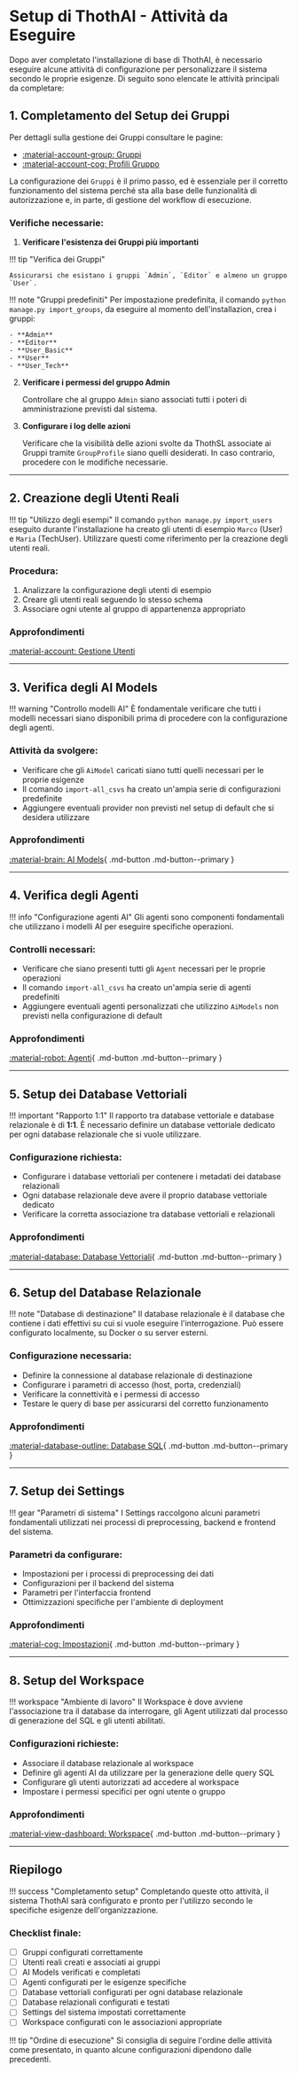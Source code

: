# Setup di ThothAI - Attività da Eseguire

Dopo aver completato l'installazione di base di ThothAI, è necessario eseguire alcune attività di configurazione 
per personalizzare il sistema secondo le proprie esigenze. Di seguito sono elencate le attività principali da completare:

## 1. Completamento del Setup dei Gruppi

Per dettagli sulla gestione dei Gruppi consultare le pagine:

- [:material-account-group: Gruppi](../3.1-setup/3.1.1-authentication/3.1.1.1-groups.md)
- [:material-account-cog: Profili Gruppo](../3.1-setup/3.1.1-authentication/3.1.1.3-group_profiles.md)


La configurazione dei `Gruppi` è il primo passo, ed è essenziale per il corretto funzionamento del sistema perché sta alla base
delle funzionalità di autorizzazione e, in parte, di gestione del workflow di esecuzione.

### Verifiche necessarie:

1. **Verificare l'esistenza dei Gruppi più importanti**

!!! tip "Verifica dei Gruppi"
   
    Assicurarsi che esistano i gruppi `Admin`, `Editor` e almeno un gruppo `User`.

!!! note "Gruppi predefiniti"
    Per impostazione predefinita, il comando `python manage.py import_groups`, da eseguire al momento dell'installazion, crea i gruppi:

    - **Admin**
    - **Editor**
    - **User_Basic**
    - **User**
    - **User_Tech**

2. **Verificare i permessi del gruppo Admin**

   Controllare che al gruppo `Admin` siano associati tutti i poteri di amministrazione previsti dal sistema.

3. **Configurare i log delle azioni**

   Verificare che la visibilità delle azioni svolte da ThothSL associate ai Gruppi tramite `GroupProfile` siano quelli desiderati. In caso contrario, procedere con le modifiche necessarie.

---

## 2. Creazione degli Utenti Reali

!!! tip "Utilizzo degli esempi"
Il comando `python manage.py import_users` eseguito durante l'installazione ha creato gli utenti di esempio `Marco` (User) e `Maria` (TechUser). Utilizzare questi come riferimento per la creazione degli utenti reali.

### Procedura:

1. Analizzare la configurazione degli utenti di esempio
2. Creare gli utenti reali seguendo lo stesso schema
3. Associare ogni utente al gruppo di appartenenza appropriato

### Approfondimenti

[:material-account: Gestione Utenti](../3.1-setup/3.1.1-authentication/3.1.1.2-users.md)

---

## 3. Verifica degli AI Models

!!! warning "Controllo modelli AI"
È fondamentale verificare che tutti i modelli necessari siano disponibili prima di procedere con la configurazione degli agenti.

### Attività da svolgere:

- Verificare che gli `AiModel` caricati siano tutti quelli necessari per le proprie esigenze
- Il comando `import-all_csvs` ha creato un'ampia serie di configurazioni predefinite
- Aggiungere eventuali provider non previsti nel setup di default che si desidera utilizzare

### Approfondimenti

[:material-brain: AI Models](../3.1-setup/3.1.2-AI_models_and_agents/3.1.2.2-ai_models.md){ .md-button .md-button--primary }

---

## 4. Verifica degli Agenti

!!! info "Configurazione agenti AI"
Gli agenti sono componenti fondamentali che utilizzano i modelli AI per eseguire specifiche operazioni.

### Controlli necessari:

- Verificare che siano presenti tutti gli `Agent` necessari per le proprie operazioni
- Il comando `import-all_csvs` ha creato un'ampia serie di agenti predefiniti
- Aggiungere eventuali agenti personalizzati che utilizzino `AiModels` non previsti nella configurazione di default

### Approfondimenti

[:material-robot: Agenti](../3.1-setup/3.1.2-AI_models_and_agents/3.1.2.3-agents.md){ .md-button .md-button--primary }

---

## 5. Setup dei Database Vettoriali

!!! important "Rapporto 1:1"
Il rapporto tra database vettoriale e database relazionale è di **1:1**. È necessario definire un database vettoriale dedicato per ogni database relazionale che si vuole utilizzare.

### Configurazione richiesta:

- Configurare i database vettoriali per contenere i metadati dei database relazionali
- Ogni database relazionale deve avere il proprio database vettoriale dedicato
- Verificare la corretta associazione tra database vettoriali e relazionali

### Approfondimenti

[:material-database: Database Vettoriali](../3.1-setup/3.1.3-vector_database/3.1.3.1-vector_db.md){ .md-button .md-button--primary }

---

## 6. Setup del Database Relazionale

!!! note "Database di destinazione"
Il database relazionale è il database che contiene i dati effettivi su cui si vuole eseguire l'interrogazione. Può essere configurato localmente, su Docker o su server esterni.

### Configurazione necessaria:

- Definire la connessione al database relazionale di destinazione
- Configurare i parametri di accesso (host, porta, credenziali)
- Verificare la connettività e i permessi di accesso
- Testare le query di base per assicurarsi del corretto funzionamento

### Approfondimenti

[:material-database-outline: Database SQL](../3.1-setup/3.1.4-SQL_database/3.1.4.1-sql_dbs.md){ .md-button .md-button--primary }

---

## 7. Setup dei Settings

!!! gear "Parametri di sistema"
I Settings raccolgono alcuni parametri fondamentali utilizzati nei processi di preprocessing, backend e frontend del sistema.

### Parametri da configurare:

- Impostazioni per i processi di preprocessing dei dati
- Configurazioni per il backend del sistema
- Parametri per l'interfaccia frontend
- Ottimizzazioni specifiche per l'ambiente di deployment

### Approfondimenti

[:material-cog: Impostazioni](../3.1-setup/3.1.5.1-settings.md){ .md-button .md-button--primary }

---

## 8. Setup del Workspace

!!! workspace "Ambiente di lavoro"
Il Workspace è dove avviene l'associazione tra il database da interrogare, gli Agent utilizzati dal processo di generazione del SQL e gli utenti abilitati.

### Configurazioni richieste:

- Associare il database relazionale al workspace
- Definire gli agenti AI da utilizzare per la generazione delle query SQL
- Configurare gli utenti autorizzati ad accedere al workspace
- Impostare i permessi specifici per ogni utente o gruppo

### Approfondimenti

[:material-view-dashboard: Workspace](../3.1-setup/3.1.5.1-settings.md){ .md-button .md-button--primary }

---

## Riepilogo

!!! success "Completamento setup"
Completando queste otto attività, il sistema ThothAI sarà configurato e pronto per l'utilizzo secondo le specifiche esigenze dell'organizzazione.

### Checklist finale:

- [ ] Gruppi configurati correttamente
- [ ] Utenti reali creati e associati ai gruppi
- [ ] AI Models verificati e completati
- [ ] Agenti configurati per le esigenze specifiche
- [ ] Database vettoriali configurati per ogni database relazionale
- [ ] Database relazionali configurati e testati
- [ ] Settings del sistema impostati correttamente
- [ ] Workspace configurati con le associazioni appropriate

!!! tip "Ordine di esecuzione"
Si consiglia di seguire l'ordine delle attività come presentato, in quanto alcune configurazioni dipendono dalle precedenti.
